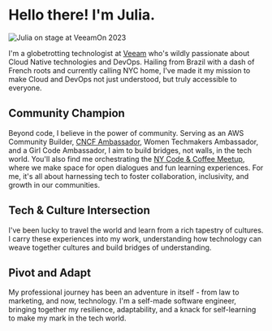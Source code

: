 # Hello there! I'm Julia.

![Julia on stage at VeeamOn 2023](https://blog-imgs-23.s3.amazonaws.com/veeamon23.jpeg)

I'm a globetrotting technologist at [Veeam](https://www.veeam.com/) who's wildly passionate about Cloud Native technologies and DevOps. Hailing from Brazil with a dash of French roots and currently calling NYC home, I've made it my mission to make Cloud and DevOps not just understood, but truly accessible to everyone.

## Community Champion
Beyond code, I believe in the power of community. Serving as an AWS Community Builder, [CNCF Ambassador](https://www.cncf.io/people/ambassadors/?_sft_lf-country=us&_sft_lf-expertise=non-technical&p=julia-furst-morgado), Women Techmakers Ambassador, and a Girl Code Ambassador, I aim to build bridges, not walls, in the tech world. You'll also find me orchestrating the [NY Code & Coffee Meetup](https://www.newyorkcodeandcoffee.com/), where we make space for open dialogues and fun learning experiences. For me, it's all about harnessing tech to foster collaboration, inclusivity, and growth in our communities.

## Tech & Culture Intersection
I've been lucky to travel the world and learn from a rich tapestry of cultures. I carry these experiences into my work, understanding how technology can weave together cultures and build bridges of understanding.

## Pivot and Adapt
My professional journey has been an adventure in itself - from law to marketing, and now, technology. I'm a self-made software engineer, bringing together my resilience, adaptability, and a knack for self-learning to make my mark in the tech world.

